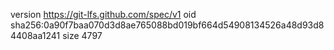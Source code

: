 version https://git-lfs.github.com/spec/v1
oid sha256:0a90f7baa070d3d8ae765088bd019bf664d54908134526a48d93d84408aa1241
size 4797
